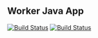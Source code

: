 ## Worker Java App


[![Build Status](http://206.189.41.61:8080/buildStatus/icon?job=instavote%2Fworker-build&subject=Build&color=blue)](http://206.189.41.61:8080/job/instavote/job/worker-build/)
[![Build Status](http://206.189.41.61:8080/buildStatus/icon?job=instavote%2Fworker-test&subject=UnitTest&color=pink)](http://206.189.41.61:8080/job/instavote/job/worker-test/)


